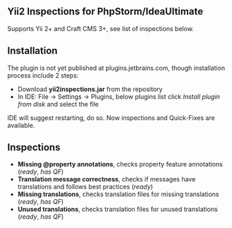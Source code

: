 Yii2 Inspections for PhpStorm/IdeaUltimate
---
Supports Yii 2+ and Craft CMS 3+, see list of inspections below.

Installation
---

The plugin is not yet published at plugins.jetbrains.com, though installation process include 2 steps:
- Download **yii2inspections.jar** from the repository
- In IDE: File -> Settings -> Plugins, below plugins list click *Install plugin from disk* and select the file

IDE will suggest restarting, do so. Now inspections and Quick-Fixes are available.

Inspections
---
- **Missing @property annotations**, checks property feature annotations (*ready*, *has QF*)
- **Translation message correctness**, checks if messages have translations and follows best practices (*ready*)
- **Missing translations**, checks translation files for missing translations (*ready*, *has QF*)
- **Unused translations**, checks translation files for unused translations (*ready*, *has QF*)